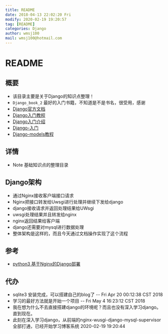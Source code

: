 ```yaml
---
title: README
date: 2018-04-13 22:02:20 Fri
modify: 2020-02-19 19:20:57 
tag: [README]
categories: Django
author: wmsj100
mail: wmsj100@hotmail.com
---
```


# README

## 概要

- 该目录主要是关于Django的知识点整理！
- `Django_book_2` 最好的入门书籍，不知道是不是书名，很受用，感谢
- [Django官方文档](https://docs.djangoproject.com/zh-hans/3.0/)
- [Django入门教程](https://www.django.cn/course/course-2.html)
- [Django入门介绍](https://yiyibooks.cn/xx/Django_1.11.6/intro/whatsnext.html)
- [Django-入门](http://www.cnblogs.com/luxiaojun/p/5791498.html)
- [Django-models教程](https://www.cnblogs.com/luxiaojun/p/5795070.html)

## 详情

- Note 基础知识点的整理目录

## Django架构

- 通过Nginx接收客户端接口请求
- Nginx把接口转发给Uwsgi进行处理并继续下发给django
- django接收请求并返回处理结果给UWsgi
- uwsgi处理结果并且转发给nginx
- nginx返回结果给客户端
- django还需要对mysql进行数据处理
- 整体架构是这样的，而且今天通过文档操作实现了这个流程

## 参考

- [python3 基于Nginx的Django部署](https://blog.csdn.net/yilovexing/article/details/82969103)

## 代办

- sqlite3 安装完成，可以搭建自己的blog了  -- Fri Apr 20 00:12:38 CST 2018
- 学习的最好方法就是开始一个项目 -- Fri May  4 16:23:12 CST 2018
- 我在想为什么不去直接搭建django的环境呢？而且也没有深入学习django。直到现在。
- 此刻在深入学习django，从前端的nginx-wusgi-django-mysql-supervisor全部打通，已经开始学习博客系统 2020-02-19 19:20:44 
